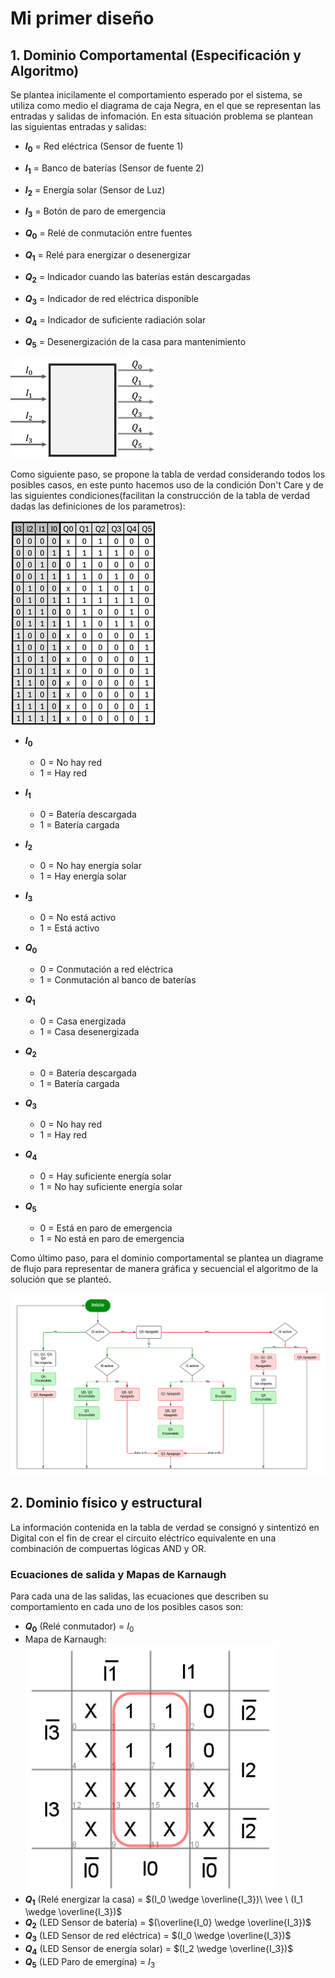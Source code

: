 # Mi primer diseño 
## 1. **Dominio Comportamental (Especificación y Algoritmo)**
Se plantea inicilamente el comportamiento esperado por el sistema, se utiliza como medio el diagrama de caja Negra, en el que se representan las entradas y salidas de infomación. En esta situación problema se plantean las siguientas entradas y salidas:

* **$I_0$** = Red eléctrica (Sensor de fuente 1)

* **$I_1$** = Banco de baterías (Sensor de fuente 2)

* **$I_2$** = Energía solar (Sensor de Luz)

* **$I_3$** = Botón de paro de emergencia

* **$Q_0$** = Relé de conmutación entre fuentes

* **$Q_1$** = Relé para energizar o desenergizar

* **$Q_2$** = Indicador cuando las baterías están descargadas

* **$Q_3$** = Indicador de red eléctrica disponible

* **$Q_4$** = Indicador de suficiente radiación solar

* **$Q_5$** = Desenergización de la casa para mantenimiento


![Diagrama de Caja Negra](./Caja1.png)

Como siguiente paso, se propone la tabla de verdad considerando todos los posibles casos, en este punto hacemos uso de la condición Don't Care y de las siguientes condiciones(facilitan la construcción de la tabla de verdad dadas las definiciones de los parametros):

![Tabla de Verdad](./Tabla.png)

* **$I_0$**  
  * 0 = No hay red  
  * 1 = Hay red  

* **$I_1$**  
  * 0 = Batería descargada  
  * 1 = Batería cargada  

* **$I_2$**  
  * 0 = No hay energía solar  
  * 1 = Hay energía solar  

* **$I_3$**  
  * 0 = No está activo  
  * 1 = Está activo  

* **$Q_0$**  
  * 0 = Conmutación a red eléctrica  
  * 1 = Conmutación al banco de baterías  

* **$Q_1$**  
  * 0 = Casa energizada  
  * 1 = Casa desenergizada  

* **$Q_2$**  
  * 0 = Batería descargada  
  * 1 = Batería cargada  

* **$Q_3$**  
  * 0 = No hay red  
  * 1 = Hay red  

* **$Q_4$**  
  * 0 = Hay suficiente energía solar  
  * 1 = No hay suficiente energía solar  

* **$Q_5$**  
  * 0 = Está en paro de emergencia  
  * 1 = No está en paro de emergencia


Como último paso, para el dominio comportamental se plantea un diagrame de flujo para representar de manera gráfica y secuencial el algoritmo de la solución que se planteó.

![Diagrama de flujo](./Diagrama.png)

## **2. Dominio físico y estructural**

La información contenida en la tabla de verdad se consignó y sintentizó en Digital con el fin de crear el circuito eléctrico equivalente en una combinación de compuertas lógicas AND y OR. 

### **Ecuaciones de salida y Mapas de Karnaugh**
Para cada una de las salidas, las ecuaciones que describen su comportamiento en cada uno de los posibles casos son: 
* **$Q_0$** (Relé conmutador) = $I_0$
* Mapa de Karnaugh:
  <img src="./Mapa1.png" alt="mapa" width="400">
* **$Q_1$** (Relé energizar la casa) = $(I_0 \wedge \overline{I_3})\ \vee \ (I_1 \wedge \overline{I_3})$
* **$Q_2$** (LED Sensor de batería) = $(\overline{I_0} \wedge \overline{I_3})$
* **$Q_3$** (LED Sensor de red eléctrica) = $(I_0 \wedge \overline{I_3})$
* **$Q_4$** (LED Sensor de energía solar) = $(I_2 \wedge \overline{I_3})$
* **$Q_5$** (LED Paro de emergína) = $I_3$

### 


